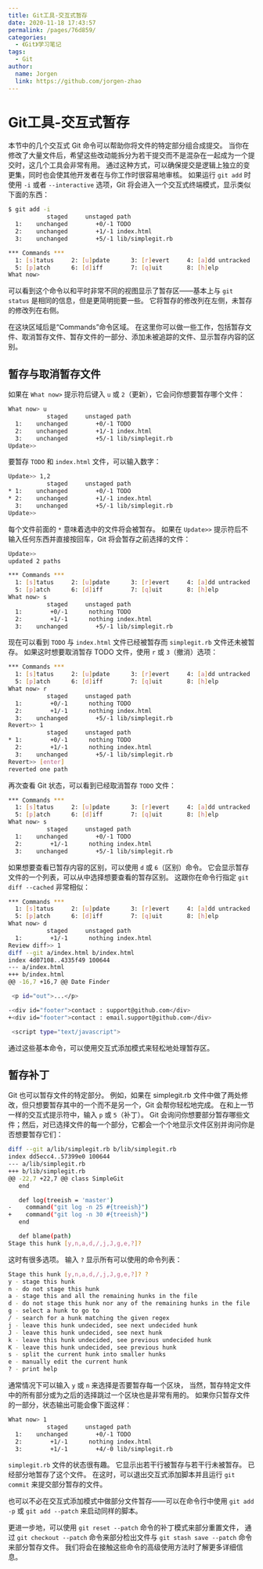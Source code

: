 ```yaml
---
title: Git工具-交互式暂存
date: 2020-11-18 17:43:57
permalink: /pages/76d859/
categories: 
  - 《Git》学习笔记
tags: 
  - Git
author: 
  name: Jorgen
  link: https://github.com/jorgen-zhao
---
```

# Git工具-交互式暂存

本节中的几个交互式 Git 命令可以帮助你将文件的特定部分组合成提交。 当你在修改了大量文件后，希望这些改动能拆分为若干提交而不是混杂在一起成为一个提交时，这几个工具会非常有用。 通过这种方式，可以确保提交是逻辑上独立的变更集，同时也会使其他开发者在与你工作时很容易地审核。 如果运行 `git add` 时使用 `-i` 或者 `--interactive` 选项，Git 将会进入一个交互式终端模式，显示类似下面的东西：

```sh
$ git add -i
           staged     unstaged path
  1:    unchanged        +0/-1 TODO
  2:    unchanged        +1/-1 index.html
  3:    unchanged        +5/-1 lib/simplegit.rb

*** Commands ***
  1: [s]tatus     2: [u]pdate      3: [r]evert     4: [a]dd untracked
  5: [p]atch      6: [d]iff        7: [q]uit       8: [h]elp
What now>
```

可以看到这个命令以和平时非常不同的视图显示了暂存区——基本上与 `git status` 是相同的信息，但是更简明扼要一些。 它将暂存的修改列在左侧，未暂存的修改列在右侧。

在这块区域后是“Commands”命令区域。 在这里你可以做一些工作，包括暂存文件、取消暂存文件、暂存文件的一部分、添加未被追踪的文件、显示暂存内容的区别。

## 暂存与取消暂存文件

如果在 `What now>` 提示符后键入 `u` 或 `2`（更新），它会问你想要暂存哪个文件：

```sh
What now> u
           staged     unstaged path
  1:    unchanged        +0/-1 TODO
  2:    unchanged        +1/-1 index.html
  3:    unchanged        +5/-1 lib/simplegit.rb
Update>>
```

要暂存 `TODO` 和 `index.html` 文件，可以输入数字：

```sh
Update>> 1,2
           staged     unstaged path
* 1:    unchanged        +0/-1 TODO
* 2:    unchanged        +1/-1 index.html
  3:    unchanged        +5/-1 lib/simplegit.rb
Update>>
```

每个文件前面的 `*` 意味着选中的文件将会被暂存。 如果在 `Update>>` 提示符后不输入任何东西并直接按回车，Git 将会暂存之前选择的文件：

```sh
Update>>
updated 2 paths

*** Commands ***
  1: [s]tatus     2: [u]pdate      3: [r]evert     4: [a]dd untracked
  5: [p]atch      6: [d]iff        7: [q]uit       8: [h]elp
What now> s
           staged     unstaged path
  1:        +0/-1      nothing TODO
  2:        +1/-1      nothing index.html
  3:    unchanged        +5/-1 lib/simplegit.rb
```

现在可以看到 `TODO` 与 `index.html` 文件已经被暂存而 `simplegit.rb` 文件还未被暂存。 如果这时想要取消暂存 TODO 文件，使用 `r` 或 `3`（撤消）选项：

```sh
*** Commands ***
  1: [s]tatus     2: [u]pdate      3: [r]evert     4: [a]dd untracked
  5: [p]atch      6: [d]iff        7: [q]uit       8: [h]elp
What now> r
           staged     unstaged path
  1:        +0/-1      nothing TODO
  2:        +1/-1      nothing index.html
  3:    unchanged        +5/-1 lib/simplegit.rb
Revert>> 1
           staged     unstaged path
* 1:        +0/-1      nothing TODO
  2:        +1/-1      nothing index.html
  3:    unchanged        +5/-1 lib/simplegit.rb
Revert>> [enter]
reverted one path
```

再次查看 Git 状态，可以看到已经取消暂存 `TODO` 文件：

```sh
*** Commands ***
  1: [s]tatus     2: [u]pdate      3: [r]evert     4: [a]dd untracked
  5: [p]atch      6: [d]iff        7: [q]uit       8: [h]elp
What now> s
           staged     unstaged path
  1:    unchanged        +0/-1 TODO
  2:        +1/-1      nothing index.html
  3:    unchanged        +5/-1 lib/simplegit.rb
```

如果想要查看已暂存内容的区别，可以使用 `d` 或 `6`（区别）命令。 它会显示暂存文件的一个列表，可以从中选择想要查看的暂存区别。 这跟你在命令行指定 `git diff --cached` 非常相似：

```sh
*** Commands ***
  1: [s]tatus     2: [u]pdate      3: [r]evert     4: [a]dd untracked
  5: [p]atch      6: [d]iff        7: [q]uit       8: [h]elp
What now> d
           staged     unstaged path
  1:        +1/-1      nothing index.html
Review diff>> 1
diff --git a/index.html b/index.html
index 4d07108..4335f49 100644
--- a/index.html
+++ b/index.html
@@ -16,7 +16,7 @@ Date Finder

 <p id="out">...</p>

-<div id="footer">contact : support@github.com</div>
+<div id="footer">contact : email.support@github.com</div>

 <script type="text/javascript">
```

通过这些基本命令，可以使用交互式添加模式来轻松地处理暂存区。

## 暂存补丁

Git 也可以暂存文件的特定部分。 例如，如果在 simplegit.rb 文件中做了两处修改，但只想要暂存其中的一个而不是另一个，Git 会帮你轻松地完成。 在和上一节一样的交互式提示符中，输入 `p` 或 `5`（补丁）。 Git 会询问你想要部分暂存哪些文件；然后，对已选择文件的每一个部分，它都会一个个地显示文件区别并询问你是否想要暂存它们：

```sh
diff --git a/lib/simplegit.rb b/lib/simplegit.rb
index dd5ecc4..57399e0 100644
--- a/lib/simplegit.rb
+++ b/lib/simplegit.rb
@@ -22,7 +22,7 @@ class SimpleGit
   end

   def log(treeish = 'master')
-    command("git log -n 25 #{treeish}")
+    command("git log -n 30 #{treeish}")
   end

   def blame(path)
Stage this hunk [y,n,a,d,/,j,J,g,e,?]?
```

这时有很多选项。 输入 `?` 显示所有可以使用的命令列表：

```sh
Stage this hunk [y,n,a,d,/,j,J,g,e,?]? ?
y - stage this hunk
n - do not stage this hunk
a - stage this and all the remaining hunks in the file
d - do not stage this hunk nor any of the remaining hunks in the file
g - select a hunk to go to
/ - search for a hunk matching the given regex
j - leave this hunk undecided, see next undecided hunk
J - leave this hunk undecided, see next hunk
k - leave this hunk undecided, see previous undecided hunk
K - leave this hunk undecided, see previous hunk
s - split the current hunk into smaller hunks
e - manually edit the current hunk
? - print help
```

通常情况下可以输入 `y` 或 `n` 来选择是否要暂存每一个区块， 当然，暂存特定文件中的所有部分或为之后的选择跳过一个区块也是非常有用的。 如果你只暂存文件的一部分，状态输出可能会像下面这样：

```sh
What now> 1
           staged     unstaged path
  1:    unchanged        +0/-1 TODO
  2:        +1/-1      nothing index.html
  3:        +1/-1        +4/-0 lib/simplegit.rb
```

`simplegit.rb` 文件的状态很有趣。 它显示出若干行被暂存与若干行未被暂存。 已经部分地暂存了这个文件。 在这时，可以退出交互式添加脚本并且运行 `git commit` 来提交部分暂存的文件。

也可以不必在交互式添加模式中做部分文件暂存——可以在命令行中使用 `git add -p` 或 `git add --patch` 来启动同样的脚本。

更进一步地，可以使用 `git reset --patch` 命令的补丁模式来部分重置文件， 通过 `git checkout --patch` 命令来部分检出文件与 `git stash save --patch` 命令来部分暂存文件。 我们将会在接触这些命令的高级使用方法时了解更多详细信息。
